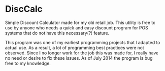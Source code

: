 DiscCalc
========

Simple Discount Calculator made for my old retail job. This utility is free to use by anyone who 
needs a quick and easy discount program for POS systems that do not have this necessary(?) feature.

This program was one of my earliest programming projects that I adapted to actual use. As a result, a lot of programming
best practices were not observed. Since I no longer work for the job this was made for, I really have no need or desire to 
fix these issues. As of July 2014 the program is bug free to my knowledge.
